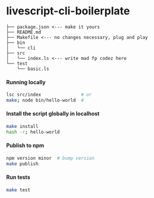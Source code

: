 # livescript-cli-boilerplate

```
├── package.json <--- make it yours
├── README.md
├── Makefile <--- no changes necessary, plug and play
├── bin
│   └── cli
├── src
│   └── index.ls <--- write mad fp codez here
└── test
    └── basic.ls
```

#### Running locally

```sh
lsc src/index               # or
make; node bin/hello-world  # 
```

#### Install the script globally in localhost

```sh
make install
hash -r; hello-world
```

#### Publish to npm

```sh
npm version minor  # bump version
make publish
```

#### Run tests

```sh
make test
```
